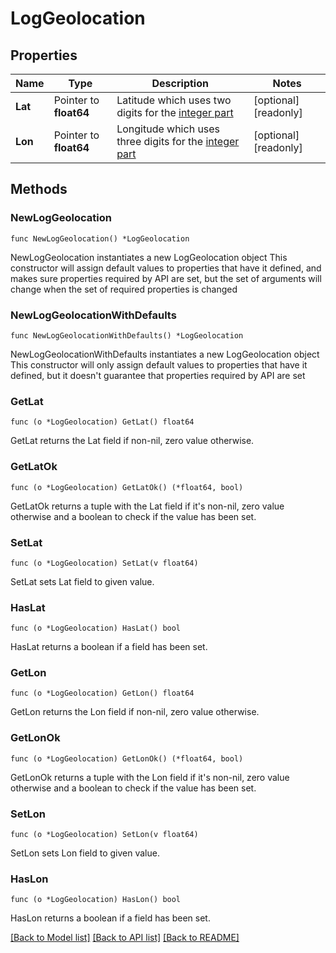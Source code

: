 # LogGeolocation

## Properties

Name | Type | Description | Notes
------------ | ------------- | ------------- | -------------
**Lat** | Pointer to **float64** | Latitude which uses two digits for the [integer part](https://www.iso.org/obp/ui/fr/#iso:std:iso:6709:ed-3:v1:en#Latitude) | [optional] [readonly] 
**Lon** | Pointer to **float64** | Longitude which uses three digits for the [integer part](https://www.iso.org/obp/ui/fr/#iso:std:iso:6709:ed-3:v1:en#Longitude) | [optional] [readonly] 

## Methods

### NewLogGeolocation

`func NewLogGeolocation() *LogGeolocation`

NewLogGeolocation instantiates a new LogGeolocation object
This constructor will assign default values to properties that have it defined,
and makes sure properties required by API are set, but the set of arguments
will change when the set of required properties is changed

### NewLogGeolocationWithDefaults

`func NewLogGeolocationWithDefaults() *LogGeolocation`

NewLogGeolocationWithDefaults instantiates a new LogGeolocation object
This constructor will only assign default values to properties that have it defined,
but it doesn't guarantee that properties required by API are set

### GetLat

`func (o *LogGeolocation) GetLat() float64`

GetLat returns the Lat field if non-nil, zero value otherwise.

### GetLatOk

`func (o *LogGeolocation) GetLatOk() (*float64, bool)`

GetLatOk returns a tuple with the Lat field if it's non-nil, zero value otherwise
and a boolean to check if the value has been set.

### SetLat

`func (o *LogGeolocation) SetLat(v float64)`

SetLat sets Lat field to given value.

### HasLat

`func (o *LogGeolocation) HasLat() bool`

HasLat returns a boolean if a field has been set.

### GetLon

`func (o *LogGeolocation) GetLon() float64`

GetLon returns the Lon field if non-nil, zero value otherwise.

### GetLonOk

`func (o *LogGeolocation) GetLonOk() (*float64, bool)`

GetLonOk returns a tuple with the Lon field if it's non-nil, zero value otherwise
and a boolean to check if the value has been set.

### SetLon

`func (o *LogGeolocation) SetLon(v float64)`

SetLon sets Lon field to given value.

### HasLon

`func (o *LogGeolocation) HasLon() bool`

HasLon returns a boolean if a field has been set.


[[Back to Model list]](../README.md#documentation-for-models) [[Back to API list]](../README.md#documentation-for-api-endpoints) [[Back to README]](../README.md)


